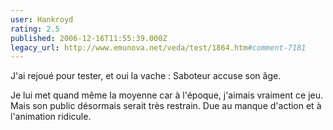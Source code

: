```yaml
---
user: Hankroyd
rating: 2.5
published: 2006-12-16T11:55:39.000Z
legacy_url: http://www.emunova.net/veda/test/1864.htm#comment-7181
---
```

J'ai rejoué pour tester, et oui la vache : Saboteur accuse son âge.

Je lui met quand même la moyenne car à l'époque, j'aimais vraiment ce jeu. Mais son public désormais serait très restrain. Due au manque d'action et à l'animation ridicule.